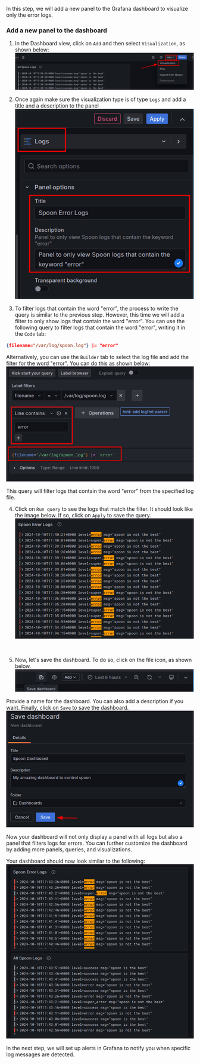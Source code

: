 In this step, we will add a new panel to the Grafana dashboard to visualize only the error logs. 

### Add a new panel to the dashboard

1. In the Dashboard view, click on `Add` and then select `Visualization`, as shown below:
   ![](../assets/add-new-visualization.png)

2. Once again make sure the visualization type is of type `Logs` and add a title and a description to the panel
   ![](../assets/spoon-error-logs.png)

3. To filter logs that contain the word "error", the process to write the query is similar to the previous step. However, this time we will add a filter to only show logs that contain the word "error". You can use the following query to filter logs that contain the word "error", writing it in the `Code` tab:

```json
{filename="/var/log/spoon.log"} |= "error"
```

Alternatively, you can use the `Builder` tab to select the log file and add the filter for the word "error". You can do this as shown below:
   ![](../assets/query-builder-error.png)

This query will filter logs that contain the word "error" from the specified log file.

4. Click on `Run query` to see the logs that match the filter. It should look like the image below. If so, click on `Apply` to save the query.
   ![](../assets/query-results-error.png)

   <br>

5. Now, let's save the dashboard. To do so, click on the file icon, as shown below. 
   ![](../assets/save-dashboard.png)

Provide a name for the dashboard. You can also add a description if you want. Finally, click on `Save` to save the dashboard.
   ![](../assets/save-dashboard-button.png)

Now your dashboard will not only display a panel with all logs but also a panel that filters logs for errors. You can further customize the dashboard by adding more panels, queries, and visualizations. 

Your dashboard should now look similar to the following:
   ![](../assets/dashboard-logs.png)

In the next step, we will set up alerts in Grafana to notify you when specific log messages are detected.
